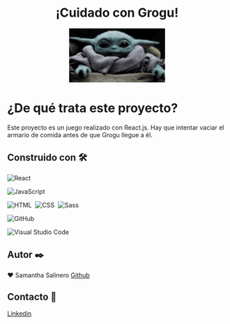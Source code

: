 <h1 align="center">¡Cuidado con Grogu!</h1>

<p align="center"><img  src="./src/images/gif.gif" alt="gif" /></p>

# ¿De qué trata este proyecto?

Este proyecto es un juego realizado con React.js. Hay que intentar vaciar el armario de comida antes de que Grogu llegue a él.

## Construido con 🛠️️

![React](https://img.shields.io/badge/-React-333333?style=flat&logo=react)&nbsp;

![JavaScript](https://img.shields.io/badge/-JavaScript-333333?style=flat&logo=javascript)&nbsp;

![HTML](https://img.shields.io/badge/-HTML-333333?style=flat&logo=HTML5)&nbsp;
![CSS](https://img.shields.io/badge/-CSS-333333?style=flat&logo=CSS3&logoColor=1572B6)&nbsp; ![Sass](https://img.shields.io/badge/Sass-333333?style=flat&logo=sass&logoColor=pink)&nbsp;

![GitHub](https://img.shields.io/badge/-GitHub-333333?style=flat&logo=github)&nbsp; &nbsp;

![Visual Studio Code](https://img.shields.io/badge/-Visual%20Studio%20Code-333333?style=flat&logo=visual-studio-code&logoColor=007ACC)&nbsp;

## Autor ✒️

:heart: Samantha Salinero [Github](https://github.com/sasalinero)

## Contacto 📱

<a href="https://www.linkedin.com/in/samantha-salinero/" target="about_blank">Linkedin</a>

